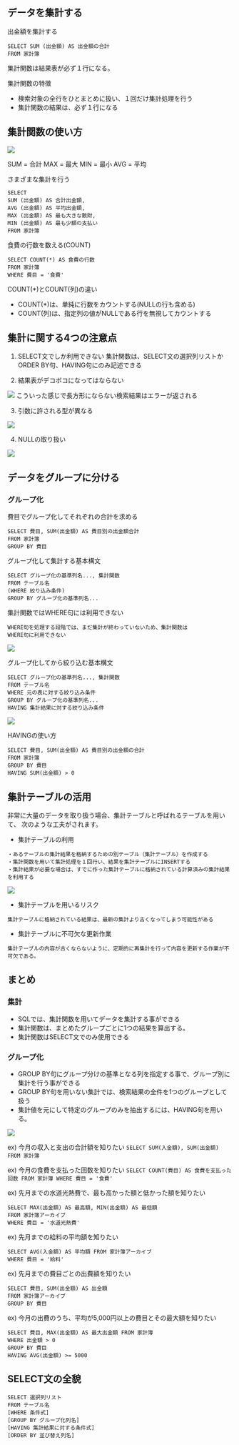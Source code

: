 ## データを集計する

出金額を集計する
```
SELECT SUM (出金額) AS 出金額の合計
FROM 家計簿
```

集計関数は結果表が必ず１行になる。

集計関数の特徴
* 検索対象の全行をひとまとめに扱い、１回だけ集計処理を行う
* 集計関数の結果は、必ず１行になる

## 集計関数の使い方

<img src="./Image/代表的な集計関数.png">

SUM = 合計
MAX = 最大
MIN = 最小
AVG = 平均

さまざまな集計を行う

```
SELECT
SUM (出金額) AS 合計出金額,
AVG (出金額) AS 平均出金額,
MAX (出金額) AS 最も大きな散財,
MIN (出金額) AS 最も少額の支払い
FROM 家計簿
```

食費の行数を数える(COUNT)
```
SELECT COUNT(*) AS 食費の行数
FROM 家計簿
WHERE 費目 = '食費'
```

COUNT(*)とCOUNT(列)の違い
* COUNT(*)は、単純に行数をカウントする(NULLの行も含める)
* COUNT(列)は、指定列の値がNULLである行を無視してカウントする

## 集計に関する4つの注意点

1. SELECT文でしか利用できない
集計関数は、SELECT文の選択列リストかORDER BY句、HAVING句にのみ記述できる

2. 結果表がデコボコになってはならない
<img src="./Image/デコボコ.png">
こういった感じで長方形にならない検索結果はエラーが返される

3. 引数に許される型が異なる
<img src="./Image/引数の型.png">

4. NULLの取り扱い
<img src="./Image/NULLの扱い.png">

## データをグループに分ける

### グループ化
費目でグループ化してそれぞれの合計を求める

```
SELECT 費目, SUM(出金額) AS 費目別の出金額合計
FROM 家計簿
GROUP BY 費目
```

グループ化して集計する基本構文
```
SELECT グループ化の基準列名..., 集計関数
FROM テーブル名
(WHERE 絞り込み条件)
GROUP BY グループ化の基準列名...
```

集計関数ではWHERE句には利用できない
```
WHERE句を処理する段階では、まだ集計が終わっていないため、集計関数は
WHERE句に利用できない
```

<img src="./Image/グループ集計の流れ.png">

グループ化してから絞り込む基本構文
```
SELECT グループ化の基準列名..., 集計関数
FROM テーブル名
WHERE 元の表に対する絞り込み条件
GROUP BY グループ化の基準列名...
HAVING 集計結果に対する絞り込み条件
```

<img src="./Image/WHEREとHAVINGの違い.png">

HAVINGの使い方
```
SELECT 費目, SUM(出金額) AS 費目別の出金額の合計
FROM 家計簿
GROUP BY 費目
HAVING SUM(出金額) > 0
```

## 集計テーブルの活用

非常に大量のデータを取り扱う場合、集計テーブルと呼ばれるテーブルを用いて、
次のような工夫がされます。

* 集計テーブルの利用
```
・あるテーブルの集計結果を格納するための別テーブル（集計テーブル）を作成する
・集計関数を用いて集計処理を１回行い、結果を集計テーブルにINSERTする
・集計結果が必要な場合は、すでに作った集計テーブルに格納されている計算済みの集計結果を利用する
```

<img src="./Image/集計テーブルの有無による違い.png">

* 集計テーブルを用いるリスク
```
集計テーブルに格納されている結果は、最新の集計より古くなってしまう可能性がある
```

* 集計テーブルに不可欠な更新作業
```
集計テーブルの内容が古くならないように、定期的に再集計を行って内容を更新する作業が不可欠である。
```

## まとめ
### 集計
* SQLでは、集計関数を用いてデータを集計する事ができる
* 集計関数は、まとめたグループごとに1つの結果を算出する。
* 集計関数はSELECT文でのみ使用できる

### グループ化
* GROUP BY句にグループ分けの基準となる列を指定する事で、グループ別に集計を行う事ができる
* GROUP BY句を用いない集計では、検索結果の全件を1つのグループとして扱う
* 集計値を元にして特定のグループのみを抽出するには、HAVING句を用いる。

<img src="./Image/主な集計関数.png">

ex) 今月の収入と支出の合計額を知りたい
`SELECT SUM(入金額), SUM(出金額) FROM 家計簿`

ex) 今月の食費を支払った回数を知りたい
`SELECT COUNT(費目) AS 食費を支払った回数 FROM 家計簿 WHERE 費目 = '食費'`

ex) 先月までの水道光熱費で、最も高かった額と低かった額を知りたい
```
SELECT MAX(出金額) AS 最高額, MIN(出金額) AS 最低額
FROM 家計簿アーカイブ
WHERE 費目 = '水道光熱費'
```

ex) 先月までの給料の平均額を知りたい
```
SELECT AVG(入金額) AS 平均額 FROM 家計簿アーカイブ
WHERE 費目 = '給料'
```

ex) 先月までの費目ごとの出費額を知りたい
```
SELECT 費目, SUM(出金額) AS 出金額
FROM 家計簿アーカイブ
GROUP BY 費目
```

ex) 今月の出費のうち、平均が5,000円以上の費目とその最大額を知りたい
```
SELECT 費目, MAX(出金額) AS 最大出金額 FROM 家計簿
WHERE 出金額 > 0
GROUP BY 費目
HAVING AVG(出金額) >= 5000
```

## SELECT文の全貌
```
SELECT 選択列リスト
FROM テーブル名
[WHERE 条件式]
[GROUP BY グループ化列名]
[HAVING 集計結果に対する条件式]
[ORDER BY 並び替え列名]
```
